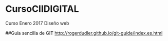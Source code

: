 # CursoCIIDIGITAL
Curso Enero 2017 Diseño web



##Guía sencilla de GIT
http://rogerdudler.github.io/git-guide/index.es.html
